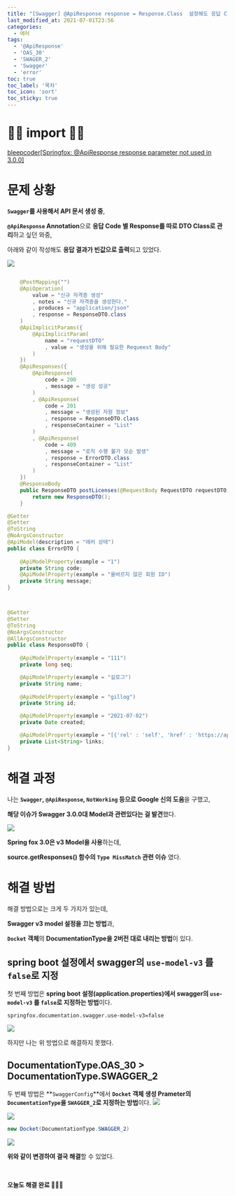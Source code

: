 ```yaml
---
title: "[Swagger] @ApiResponse response = Response.Class  설정해도 응답 Class 적용 안되는 에러 해결"
last_modified_at: 2021-07-01T23:56
categories: 
  - 에러
tags: 
  - '@ApiResponse' 
  - 'OAS_30' 
  - 'SWAGER_2' 
  - 'Swagger' 
  - 'error'
toc: true
toc_label: '목차'
toc_icon: 'sort'
toc_sticky: true
---
```


# 🙆‍♂️ import 🙇‍♂️

[bleepcoder[Springfox: @ApiResponse response parameter not used in 3.0.0]](https://bleepcoder.com/springfox/680455328/apiresponse-response-parameter-not-used-in-3-0-0)
# 문제 상황

**`Swagger`를 사용해서 API 문서 생성 중**,

**`@ApiResponse` Annotation**으로 **응답 Code 별 Response를 따로 DTO Class로 관리**하고 싶던 와중,

아래와 같이 작성해도 **응답 결과가 빈값으로 출력**되고 있었다.

![](https://images.velog.io/images/gillog/post/4c7c493c-ae24-41cf-b9ab-3a5c48d15c50/image.png)


```java

    @PostMapping("")
    @ApiOperation(
        value = "신규 자격증 생성"
        , notes = "신규 자격증을 생성한다."
        , produces = "application/json"
        , response = ResponseDTO.class
    )
    @ApiImplicitParams({
        @ApiImplicitParam(
            name = "requestDTO"
            , value = "생성을 위해 필요한 Requeest Body"
        )
    })
    @ApiResponses({
        @ApiResponse(
            code = 200
            , message = "생성 성공"
        )
        , @ApiResponse(
            code = 201
            , message = "생성된 자원 정보"
            , response = ResponseDTO.class
            , responseContainer = "List"
        )
        , @ApiResponse(
            code = 409
            , message = "로직 수행 불가 모순 발생"
            , response = ErrorDTO.class
            , responseContainer = "List"
        )
    })
    @ResponseBody
    public ResponseDTO postLicenses(@RequestBody RequestDTO requestDTO) {
        return new ResponseDTO();
    }
```    
    
```java    
@Getter
@Setter
@ToString
@NoArgsConstructor
@ApiModel(description = "에러 상태")
public class ErrorDTO {
    
    @ApiModelProperty(example = "1")
    private String code;
    @ApiModelProperty(example = "올바르지 않은 회원 ID")
    private String message;
}
```

```java


@Getter
@Setter
@ToString
@NoArgsConstructor
@AllArgsConstructor
public class ResponseDTO {
    
    @ApiModelProperty(example = "111")
    private long seq;

    @ApiModelProperty(example = "길로그")
    private String name;
    
    @ApiModelProperty(example = "gillog")
    private String id;

    @ApiModelProperty(example = "2021-07-02")
    private Date created;

    @ApiModelProperty(example = "[{'rel' : 'self', 'href' : 'https://api.ddaja.com/licenses/111', 'method' : 'GET'}]")
    private List<String> links;
}

```

# 해결 과정

나는 **`Swagger`, `@ApiResponse`, `NotWorking` 등으로 Google 신의 도움**을 구했고,

**해당 이슈가 Swagger 3.0.0대 Model과 관련있다는 걸 발견**했다.

![](https://images.velog.io/images/gillog/post/300b4819-14ea-4b53-b35b-2f30a1197610/image.png)

**Spring fox 3.0은 v3 Model을 사용**하는데,

**source.getResponses() 함수의 `Type MissMatch` 관련 이슈** 였다.


# 해결 방법

해결 방법으로는 크게 두 가지가 있는데,

**Swagger v3 model 설정을 끄는 방법**과,

**`Docket` 객체**의 **DocumentationType을 2버전 대로 내리는 방법**이 있다.

## spring boot 설정에서 swagger의 `use-model-v3` 를 `false`로 지정

첫 번째 방법은 **spring boot 설정(application.properties)에서 swagger의 `use-model-v3` 를 `false`로 지정하는 방법**이다.


```
springfox.documentation.swagger.use-model-v3=false
```

![](https://images.velog.io/images/gillog/post/a2f9036d-c07d-4ea3-addd-f12891f288d8/image.png)


하지만 나는 위 방법으로 해결하지 못했다.


## DocumentationType.OAS_30 > DocumentationType.SWAGGER_2

두 번째 방법은 **`SwaggerConfig`**에서 **`Docket` 객체 생성 Prameter의 `DocumentationType`을 `SWAGGER_2`로 지정하는 방법**이다.
![](https://images.velog.io/images/gillog/post/99083265-04cd-49fc-9ca8-594a07bbfdf2/image.png)



![](https://images.velog.io/images/gillog/post/ffff5d31-1aa6-4857-9fd8-a2912cad240e/image.png)

```java
new Docket(DocumentationType.SWAGGER_2)
```

![](https://images.velog.io/images/gillog/post/d390f13d-2b6b-45fd-a8ff-7018bfb0fb50/image.png)

**위와 같이 변경하여 결국 해결**할 수 있었다.

<br>

**오늘도 해결 완료 🙆🏻‍♂️**